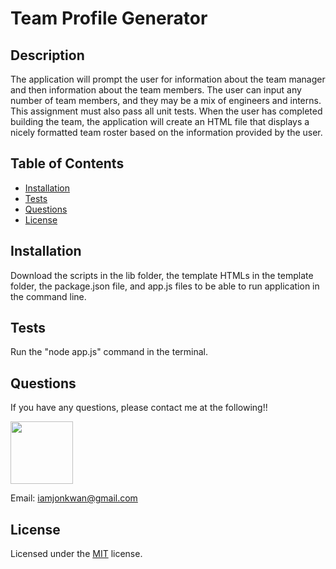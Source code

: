 # Team Profile Generator

## Description

The application will prompt the user for information about the team manager and then information about the team members. The user can input any number of team members, and they may be a mix of engineers and interns. This assignment must also pass all unit tests. When the user has completed building the team, the application will create an HTML file that displays a nicely formatted team roster based on the information provided by the user.

## Table of Contents

- [Installation](#installation)
- [Tests](#tests)
- [Questions](#questions)
- [License](#license)

## Installation

Download the scripts in the lib folder, the template HTMLs in the template folder, the package.json file, and app.js files to be able to run application in the command line.

## Tests

Run the "node app.js" command in the terminal.

## Questions

If you have any questions, please contact me at the following!!

 <img src="https://avatars3.githubusercontent.com/u/24719363?s=460&u=c25eaef99d167bfb57daed7d70d12667d356f0f7&v=4" width="100">
  
 Email: iamjonkwan@gmail.com

## License

Licensed under the [MIT](https://github.com/microsoft/vscode/blob/master/LICENSE.txt) license.
